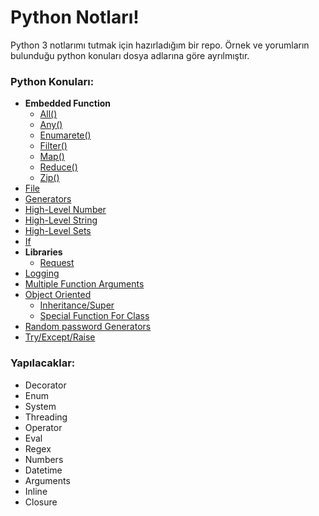 ﻿

# Python Notları!

Python 3 notlarımı tutmak için hazırladığım bir repo. Örnek ve yorumların bulunduğu python konuları dosya adlarına göre ayrılmıştır.

### Python Konuları:
- **Embedded Function**
    - [All()](https://github.com/emrectn/Python_Tutorial/blob/master/embd_all.py)
    - [Any()](https://github.com/emrectn/Python_Tutorial/blob/master/embd_any.py)
    - [Enumarete()](https://github.com/emrectn/Python_Tutorial/blob/master/embd_enumarete.py)
    - [Filter()](https://github.com/emrectn/Python_Tutorial/blob/master/embd_filter.py)
    - [Map()](https://github.com/emrectn/Python_Tutorial/blob/master/embd_map.py)
    - [Reduce()](https://github.com/emrectn/Python_Tutorial/blob/master/embd_reduce.py)
    - [Zip()](https://github.com/emrectn/Python_Tutorial/blob/master/embd_zip.py)
- [File](https://github.com/emrectn/Python_Tutorial/blob/master/file.py)
- [Generators](https://github.com/emrectn/Python_Tutorial/blob/master/generators.py)
- [High-Level Number](https://github.com/emrectn/Python_Tutorial/blob/master/highlevel_number.py)
- [High-Level String](https://github.com/emrectn/Python_Tutorial/blob/master/highlevel_string.py)
- [High-Level Sets](https://github.com/emrectn/Python_Tutorial/blob/master/highlevel_sets.py)
- [If](https://github.com/emrectn/Python_Tutorial/blob/master/if.py)
- **Libraries**
    - [Request](https://github.com/emrectn/Python_Tutorial/blob/master/lib_requests.py)
- [Logging](https://github.com/emrectn/Python_Tutorial/blob/master/logging_module.py)
- [Multiple Function Arguments](https://github.com/emrectn/Python_Tutorial/blob/master/multiple_function_arguments.py)
- [Object Oriented](https://github.com/emrectn/Python_Tutorial/blob/master/object_oriented.py)
    - [Inheritance/Super](https://github.com/emrectn/Python_Tutorial/blob/master/class_inheritance_super.py)
    - [Special Function For Class](https://github.com/emrectn/Python_Tutorial/blob/master/class_special_function.py)
- [Random password Generators](https://github.com/emrectn/Python_Tutorial/blob/master/random_password_generators.py)
- [Try/Except/Raise](https://github.com/emrectn/Python_Tutorial/blob/master/try_except_raise.py)

### Yapılacaklar:
- Decorator
- Enum
- System
- Threading
- Operator
- Eval
- Regex
- Numbers
- Datetime
- Arguments
- Inline
- Closure

